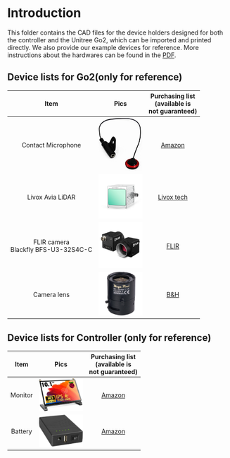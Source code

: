 # Introduction

This folder contains the CAD files for the device holders designed for both the controller and the Unitree Go2, which can be imported and printed directly. We also provide our example devices for reference. More instructions about the hardwares can be found in the [PDF](https://github.com/generalroboticslab/WildFusion/blob/main/hardwares/Instructions.pdf).

## Device lists for Go2(only for reference)
| Item  | Pics  | Purchasing list <br> (available is <br> not guaranteed)  |
| :------------: | :------------: | :------------: |
| Contact Microphone  | <img src="./pics/microphone.jpg" width="100"  />  | [Amazon](https://www.amazon.com/TIMESETL-Microphone-Self-Adhesive-Instrument-Mandolin/dp/B07ZTBVKRD/ref=sr_1_5?crid=3BML7YTZPX4AB&dib=eyJ2IjoiMSJ9.-PibDNlinRz79bIpdumGJHXb6Md20QLEbg2edUpqFQ8NqKS0RhQk55nxilUdbxtoGxo2ligW7Ec7aIP-6CgUhCB4eVCJYcBzcBTOOZG8COnwQwlSn5jqSgAVRKuoyqu771m6GM1CiG1iF5aDknWozzA5ue0BQDnsih_gIXVaMrv_uVm6Xt-7ieqOIsHJeZz7KOIAE4BUNbgOCoI-RXVfoSyYsKmwAFISnHnw6sOyp2VpArsVFSTRT8ce6mARIk_LjgzAek06X_EaXOFeA1c9UdiI6XLl3jFZ5LrrRcRjmRs.4atDLS9m1Zw4DMyzhqqGMiAT7fYtUTfxzxzVY4VEU14&dib_tag=se&keywords=contact+microphone&qid=1727124491&sprefix=contact+microphone%2Caps%2C79&sr=8-5) |
| Livox Avia LiDAR  | <img src="./pics/lidar.jpg" width="100"  />  | [Livox tech](https://www.livoxtech.com/) |
| FLIR camera <br> Blackfly BFS-U3-32S4C-C| <img src="./pics/blackflys-cmount-usb.png" width="100"  /> | [FLIR](https://www.flir.com/)|
| Camera lens | <img src="./pics/lens.jpg" width="100"  /> | [B&H](https://www.bhphotovideo.com/c/product/725528-REG/Tamron_M12VM412_M12VM412_CCTV_Lens_4_12.html/specs) |

## Device lists for Controller (only for reference)
| Item  | Pics  | Purchasing list <br> (available is <br> not guaranteed)  |
| :------------: | :------------: | :------------: |
| Monitor | <img src="./pics/monitor.jpg" width="100"  /> | [Amazon](https://www.amazon.com/TalentCell-Rechargeable-3000mAh-Lithium-External/dp/B01M7Z9Z1N/ref=sr_1_2?crid=3O3EZ588C1SIF&dib=eyJ2IjoiMSJ9.SyYnvK8p8atZi6t5pK19jaTp3GEUuTrd9pzkCld0fyLYpoAuhcCX9DZwrh62tC8GC_8uyvBLrYEGzSR04vSG8ogtmd7ToYBBOOtk231ve3wUr9zDp587XWiCf1T6ddiq6BPXqUqguWmuHVB9-_6jNvy-04QukKIAyNHduIzSV789aE_IbkCl2CjxQLw64O2AmuhSP8ZL1l0Kn6KXjEHG9nz-rRWYrj9I47Q0Z3m8VdA.8GBkk39_YXOeLThH3FUoWpRfUImGlhQbIGfQqim9AVQ&dib_tag=se&keywords=talentcell+battery&qid=1727124029&sprefix=battery+talent%2Caps%2C80&sr=8-2) |
| Battery | <img src="./pics/battery.jpg" width="100"  /> | [Amazon](https://www.amazon.com/TalentCell-Rechargeable-3000mAh-Lithium-External/dp/B01M7Z9Z1N/ref=sr_1_2?crid=3O3EZ588C1SIF&dib=eyJ2IjoiMSJ9.SyYnvK8p8atZi6t5pK19jaTp3GEUuTrd9pzkCld0fyLYpoAuhcCX9DZwrh62tC8GC_8uyvBLrYEGzSR04vSG8ogtmd7ToYBBOOtk231ve3wUr9zDp587XWiCf1T6ddiq6BPXqUqguWmuHVB9-_6jNvy-04QukKIAyNHduIzSV789aE_IbkCl2CjxQLw64O2AmuhSP8ZL1l0Kn6KXjEHG9nz-rRWYrj9I47Q0Z3m8VdA.8GBkk39_YXOeLThH3FUoWpRfUImGlhQbIGfQqim9AVQ&dib_tag=se&keywords=talentcell+battery&qid=1727124029&sprefix=battery+talent%2Caps%2C80&sr=8-2) |
